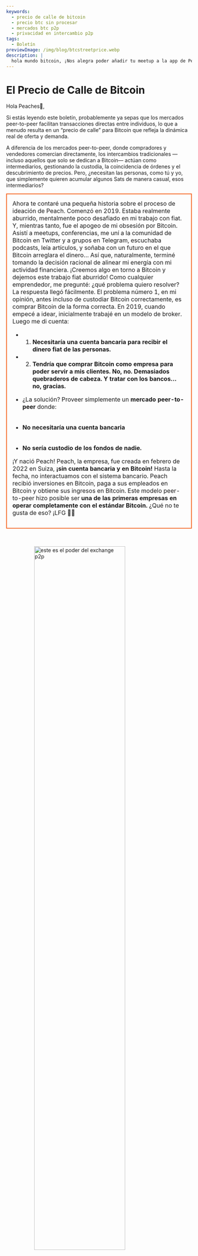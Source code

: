 ```yaml
---
keywords:
  - precio de calle de bitcoin
  - precio btc sin procesar
  - mercados btc p2p
  - privacidad en intercambio p2p
tags:
  - Boletín
previewImage: /img/blog/btcstreetprice.webp
description: |
  hola mundo bitcoin, ¡Nos alegra poder añadir tu meetup a la app de Peach Bitcoin!
---
```


# El Precio de Calle de Bitcoin

Hola Peaches🍑,

Si estás leyendo este boletín, probablemente ya sepas que los mercados peer-to-peer facilitan transacciones directas entre individuos, lo que a menudo resulta en un “precio de calle” para Bitcoin que refleja la dinámica real de oferta y demanda.

A diferencia de los mercados peer-to-peer, donde compradores y vendedores comercian directamente, los intercambios tradicionales —incluso aquellos que solo se dedican a Bitcoin— actúan como intermediarios, gestionando la custodia, la coincidencia de órdenes y el descubrimiento de precios. Pero, ¿necesitan las personas, como tú y yo, que simplemente quieren acumular algunos Sats de manera casual, esos intermediarios?

<table style="width: 100%; max-width: 800px; margin: auto; border-collapse: collapse;">
<td style="border: 2px solid #f56522; padding: 15px; width: 60%; vertical-align: top;">
Ahora te contaré una pequeña historia sobre el proceso de ideación de Peach. Comenzó en 2019. Estaba realmente aburrido, mentalmente poco desafiado en mi trabajo con fiat. Y, mientras tanto, fue el apogeo de mi obsesión por Bitcoin. Asistí a meetups, conferencias, me uní a la comunidad de Bitcoin en Twitter y a grupos en Telegram, escuchaba podcasts, leía artículos, y soñaba con un futuro en el que Bitcoin arreglara el dinero… Así que, naturalmente, terminé tomando la decisión racional de alinear mi energía con mi actividad financiera. ¡Creemos algo en torno a Bitcoin y dejemos este trabajo fiat aburrido! Como cualquier emprendedor, me pregunté: ¿qué problema quiero resolver? La respuesta llegó fácilmente. El problema número 1, en mi opinión, antes incluso de custodiar Bitcoin correctamente, es comprar Bitcoin de la forma correcta. En 2019, cuando empecé a idear, inicialmente trabajé en un modelo de broker. Luego me di cuenta:

- 1. **Necesitaría una cuenta bancaria para recibir el dinero fiat de las personas.**
- 2. **Tendría que comprar Bitcoin como empresa para poder servir a mis clientes. No, no. Demasiados quebraderos de cabeza. Y tratar con los bancos… no, gracias.**

- ¿La solución? Proveer simplemente un **mercado peer-to-peer** donde:
  <br><br>
- **No necesitaría una cuenta bancaria**
  <br><br>
- **No sería custodio de los fondos de nadie.**

¡Y nació Peach! Peach, la empresa, fue creada en febrero de 2022 en Suiza, **¡sin cuenta bancaria y en Bitcoin!** Hasta la fecha, no interactuamos con el sistema bancario. Peach recibió inversiones en Bitcoin, paga a sus empleados en Bitcoin y obtiene sus ingresos en Bitcoin. Este modelo peer-to-peer hizo posible ser **una de las primeras empresas en operar completamente con el estándar Bitcoin.** ¿Qué no te gusta de eso? ¡LFG 🍑🚀
</td>
</table>

<br><br>
<img src="/img/blog/This-is-peer-to-peer.gif" alt="este es el poder del exchange p2p" style="display:block; margin: auto; width: 70%;">
<br><br>

Bien, volviendo al precio de calle de Bitcoin… ¡es decir, el precio peer-to-peer! Yo lo llamo el precio bruto, el precio puro, el precio sin intermediarios, el precio natural, el precio inocente… el precio al que un individuo decide que en este preciso momento, en este lugar y en esta situación, Bitcoin vale <X> para él/ella.

El concepto del precio de calle de Bitcoin no es del todo nuevo. En 2017, Clark Moody introdujo el índice [Bitcoin Street Price](https://bitcoin.clarkmoody.com/posts/introducing-bitcoin-street-price?), con la idea de rastrear el valor de Bitcoin negociado peer-to-peer en diversas monedas locales. Esta iniciativa buscaba proporcionar una representación más precisa del valor en efectivo de Bitcoin en distintas regiones. Lamentablemente, estos datos ya no existen por falta de apoyo y recursos, pero plataformas como Peach Bitcoin continúan defendiendo la idea de que el precio peer-to-peer es el precio real de Bitcoin.

¡REVISA AHORA nuestra [nueva página principal](https://peachbitcoin.com/) para descubrir el ATH del precio de calle de Bitcoin en Peach durante las últimas 24h / 15d / 30d en EUR, CHF, USD!  
¿Cómo se calcula? Tomamos el precio promedio de todas las transacciones completadas en Peach.

<div style="border: 2px solid orange; padding: 10px; text-align: center;">
    <strong>INTEGRA & JUEGA</strong> con nuestro Precio Peer-to-peer de Bitcoin a través de nuestra API:
</div>

:::buttons
[API de Precio Peer-to-peer](https://docs.peachbitcoin.com/#ath-price)
:::

¿ADIVINA QUÉ? ¿TE HAS DADO CUENTA DE QUE…  
¡El precio de Bitcoin es **a menudo más alto** en el mercado peer-to-peer! ¿Por qué? ¡Porque es bruto y no hay identificaciones ni la chorrada del KYC!  
Por ello, arbitrar o vender Bitcoin en Peach tiene mucho sentido. Y… **¡¡ES GRATIS!!** Así que descarga la app y coloca tu oferta de venta ahora.

<div style="text-align: center;">
  <video controls style="max-width: 100%; height: auto;">
    <source src="/img/blog/P2P-Price-promo.mp4" type="video/mp4">
    Tu navegador no soporta el elemento de video.
  </video>
</div>

Mira también lo que significa peer-to-peer en la vida real:

¡La gente comercia Bitcoin de forma súper anónima con EFECTIVO mientras asiste a meetups de Bitcoin! Este es un meetup en Francia, (¡Bitcoin Metz!)[https://x.com/btc_metz/status/1883220185504727229?s=46]. ¡Saludos a ellos! Peach facilita el intercambio proporcionando la plataforma de depósito en garantía (escrow) y de descubrimiento de ofertas. Gracias a BitcoinMetz por presentar Peach. Un verdadero honor para nosotros.

![](/img/blog/tradecashforsat/tradeforsat.png)

Eso es todo, ¡Peaches!

Con saludos bien frutales,

@ProofofSteph

Haz del intercambio de Sats peer-to-peer el estándar,

Comparte tu código de referido con tus amigos

Ellos obtienen 1 transacción de compra gratis y tú consigues puntos de referido para canjear por sats y más.

## ⚠️ NUEVA VERSIÓN DE PEACH, AHORA DISPONIBLE 0.5.3 (265) ⚠️

:::figures 3
![financia hasta 21 ofertas de venta instantáneas](/img/blog/tradecashforsat/fundmore.png)

![nunca compartas tu frase de contraseña](/img/blog/tradecashforsat/nevershare.png)

![modo oscuro en Peach](/img/blog/tradecashforsat/darkmode.png)
:::

**¡NUNCA COMPARTAS TU SEMILLA, NI SIQUIERA CON TU MAMÁ!**

## EN OTRAS NOTICIAS, ¡EL NODO DE LA RED LIGHTNING⚡ DE PEACH ESTÁ EN VIVO!

![peach light](/img/blog/tradecashforsat/lightpeach.png)

- Consulta los detalles de conexión en Clearnet y Tor [aquí](https://ln.peachbitcoin.com/embed/FHQuQDFDUngLDXY2n36R6JjP5FgLHKFNF7MDMTUHR8bX/BTC/ln)
- Nuestra dirección lightning es **hello@ln.peachbitcoin.com** 🤗

Peach es un equipo muy pequeño. ¡Cualquier ayuda y apoyo es muy apreciado!  
¿Quieres colaborar con nosotros? ¿Deseas promocionarnos?  
¿Te gustaría unirte al equipo como embajador/a local o regional de la marca Peach? 👀  
¡Ponte en contacto ahora!

:::buttons
[¡Di Hola!](mailto:hello@peachbitcoin.com)
:::

<table style="width: 100%; max-width: 800px; margin: auto; border-collapse: collapse;">
  <tr>
    <td style="border: 2px solid #E4572E; padding: 15px; width: 60%; vertical-align: top;">
      <div style="word-wrap: break-word; font-size: 16px; line-height: 1.5;">
        <strong>¿Eres organizador de meetups?<br>
        ¿Tienes una tienda de Bitcoin?<br>
        ¿Organizas eventos o conferencias?</strong>
        <br><br>
        Integra tu evento o tienda en nuestra app para facilitar intercambios con EFECTIVO en tu local.
        <ul>
          <li>¡Gana el 100% de nuestros ingresos por todas las transacciones en efectivo que se realicen en tu meetup!</li>
          <li>Recibe tu código de referido personalizado, merchandising, folletos y todo nuestro apoyo para educar sobre el comercio anónimo.</li>
        </ul>
        Envía un email con <strong style="color: #E4572E;">#CASH4SATS</strong> para recibir toda la información.
      </div>
    </td>
    <td style="padding-left: 20px; width: 40%; text-align: center; vertical-align: top;">
      <img src="/img/blog/tradecashforsat/img1.png" alt="Imagen del Meetup" style="max-width: 100%; height: auto;">
      <br><br>
      <a href="#" style="display: inline-block; background-color: #E4572E; color: white; padding: 10px 20px; text-decoration: none; font-weight: bold; border-radius: 5px;">LISTA TU MEETUP EN PEACH</a>
    </td>
  </tr>
</table>

<br><br>

![¡sigue acumulando Sats!](/img/blog/tradecashforsat/keepstacking.png)

